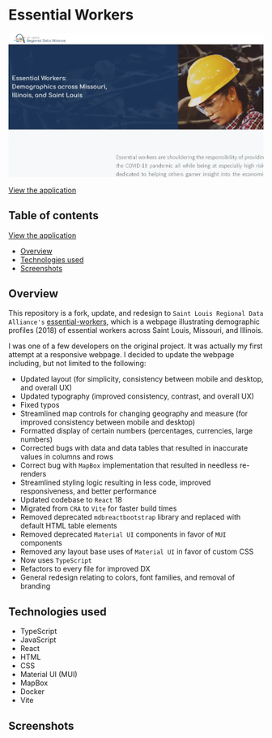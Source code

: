# Essential Workers

<img src="/presentation/thumbnail.webp" width="650">

[View the application](https://master.d1gzfx9o22abaw.amplifyapp.com/)

## Table of contents

[View the application](https://master.d1gzfx9o22abaw.amplifyapp.com/)

-   [Overview](#overview)
-   [Technologies used](#technologies-used)
-   [Screenshots](#screenshots)

## Overview

This repository is a fork, update, and redesign to `Saint Louis Regional Data Alliance's` [essential-workers](https://github.com/stlrda/essential-workers), which is a webpage illustrating demographic profiles (2018) of essential workers across Saint Louis, Missouri, and Illinois.

I was one of a few developers on the original project. It was actually my first attempt at a responsive webpage. I decided to update the webpage including, but not limited to the following:

-   Updated layout (for simplicity, consistency between mobile and desktop, and overall UX)
-   Updated typography (improved consistency, contrast, and overall UX)
-   Fixed typos
-   Streamlined map controls for changing geography and measure (for improved consistency between mobile and desktop)
-   Formatted display of certain numbers (percentages, currencies, large numbers)
-   Corrected bugs with data and data tables that resulted in inaccurate values in columns and rows
-   Correct bug with `MapBox` implementation that resulted in needless re-renders
-   Streamlined styling logic resulting in less code, improved responsiveness, and better performance
-   Updated codebase to `React` 18
-   Migrated from `CRA` to `Vite` for faster build times
-   Removed deprecated `mdbreactbootstrap` library and replaced with default HTML table elements
-   Removed deprecated `Material UI` components in favor of `MUI` components
-   Removed any layout base uses of `Material UI` in favor of custom CSS
-   Now uses `TypeScript`
-   Refactors to every file for improved DX
-   General redesign relating to colors, font families, and removal of branding

## Technologies used

-   TypeScript
-   JavaScript
-   React
-   HTML
-   CSS
-   Material UI (MUI)
-   MapBox
-   Docker
-   Vite

## Screenshots
